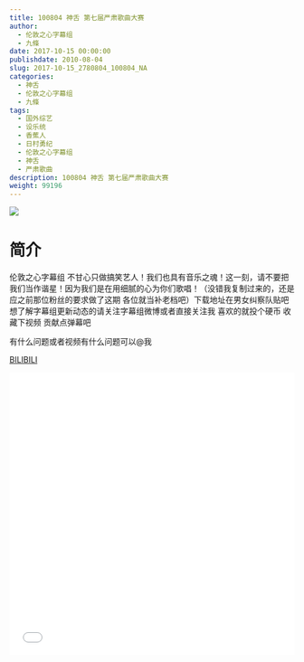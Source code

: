 ```yaml
---
title: 100804 神舌 第七届严肃歌曲大赛
author: 
  - 伦敦之心字幕组
  - 九條
date: 2017-10-15 00:00:00
publishdate: 2010-08-04
slug: 2017-10-15_2780804_100804_NA
categories: 
  - 神舌
  - 伦敦之心字幕组
  - 九條
tags: 
  - 国外综艺
  - 设乐统
  - 香蕉人
  - 日村勇纪
  - 伦敦之心字幕组
  - 神舌
  - 严肃歌曲
description: 100804 神舌 第七届严肃歌曲大赛
weight: 99196
---
```


![](https://i.imgur.com/a5WYryx.jpg)

# 简介  
伦敦之心字幕组 不甘心只做搞笑艺人！我们也具有音乐之魂！这一刻，请不要把我们当作谐星！因为我们是在用细腻的心为你们歌唱！（没错我复制过来的，还是应之前那位粉丝的要求做了这期 各位就当补老档吧）下载地址在男女纠察队贴吧 想了解字幕组更新动态的请关注字幕组微博或者直接关注我 喜欢的就投个硬币 收藏下视频 贡献点弹幕吧
有什么问题或者视频有什么问题可以@我

  [BILIBILI](https://www.bilibili.com/video/av2780804/)


  <iframe src="//www.bilibili.com/html/html5player.html?cid=4343196&aid=2780804" width="100%" height="500" frameborder="0" allowfullscreen="allowfullscreen"></iframe>
